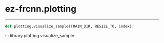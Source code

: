 # ez-frcnn.plotting

---
``` py
def plotting.visualize_sample(TRAIN_DIR, RESIZE_TO, index):
```
::: library.plotting.visualize_sample